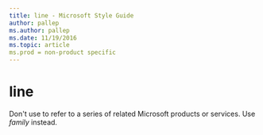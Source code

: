 ```yaml
---
title: line - Microsoft Style Guide
author: pallep
ms.author: pallep
ms.date: 11/19/2016
ms.topic: article
ms.prod = non-product specific
---
```


# line

Don't use to refer to a series of related Microsoft products or services. Use *family* instead.
